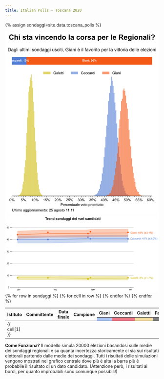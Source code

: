 ```yaml
---
title: Italian Polls - Toscana 2020
---
```


<script src="https://ajax.googleapis.com/ajax/libs/jquery/3.5.1/jquery.min.js"></script>
<link rel="stylesheet" type="text/css" href="https://cdn.datatables.net/1.10.21/css/jquery.dataTables.css">
<script type="text/javascript" charset="utf8" src="https://cdn.datatables.net/1.10.21/js/jquery.dataTables.js"></script>

{% assign sondaggi=site.data.toscana_polls %}

<img src="images/prob_Toscana.svg" class="center">

<img src="images/trend_Toscana.svg" class="center"> 

<table id="polls" class="display compact" data-page-length='10' data-order='[[ 3, "desc" ]]'>
    <thead>
    <tr>
    <th rowspan="2">Istituto</th>
    <th rowspan="2">Committente</th>
    <th rowspan="2">Data finale</th>
    <th rowspan="2">Campione</th>
    <th>Giani</th>
    <th>Ceccardi</th>
    <th>Galetti</th>
    <th>Fattori</th>
    <th rowspan="2">Altri</th>
    </tr>
    <tr>
    <th style="background:#afc9fd;"></th>
    <th style="background:#f47c8b;"></th>
    <th style="background:#fae3a5;"></th>
    <th style="background:gray;"></th>
    </tr>
    </thead>
    <tbody>
    {% for row in sondaggi %}
        <tr>
        {% for cell in row %}
            <td class="dt-body-center">{{ cell[1] }}</td>
        {% endfor %}
        </tr>
    {% endfor %}
    </tbody>
</table>

**Come Funziona?** Il modello simula 20000 elezioni basandosi sulle medie dei sondaggi regionali e su quanta incertezza storicamente ci sia sui risultati elettorali partendo dalle medie dei sondaggi. Tutti i risultati delle simulazioni vengono mostrati nel grafico centrale dove più è alta la barra più è probabile il risultato di un dato candidato.
(Attenzione però, i risultati ai bordi, per quanto improbabili sono comunque possibili!)

<script type="text/javascript">
$(document).ready( function () {
    $('#polls').DataTable({
        "ordering": false,
        "searching": false,
        "lengthChange": false});
} );
</script>